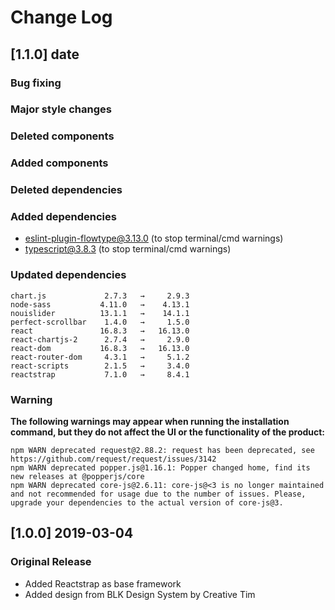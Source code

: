 # Change Log

## [1.1.0] date
### Bug fixing
### Major style changes
### Deleted components
### Added components
### Deleted dependencies
### Added dependencies
+ eslint-plugin-flowtype@3.13.0 (to stop terminal/cmd warnings)
+ typescript@3.8.3 (to stop terminal/cmd warnings)
### Updated dependencies
```
chart.js             2.7.3   →     2.9.3
node-sass           4.11.0   →    4.13.1
nouislider          13.1.1   →    14.1.1
perfect-scrollbar    1.4.0   →     1.5.0
react               16.8.3   →   16.13.0
react-chartjs-2      2.7.4   →     2.9.0
react-dom           16.8.3   →   16.13.0
react-router-dom     4.3.1   →     5.1.2
react-scripts        2.1.5   →     3.4.0
reactstrap           7.1.0   →     8.4.1
```
### Warning
**The following warnings may appear when running the installation command, but they do not affect the UI or the functionality of the product:**
```
npm WARN deprecated request@2.88.2: request has been deprecated, see https://github.com/request/request/issues/3142
npm WARN deprecated popper.js@1.16.1: Popper changed home, find its new releases at @popperjs/core
npm WARN deprecated core-js@2.6.11: core-js@<3 is no longer maintained and not recommended for usage due to the number of issues. Please, upgrade your dependencies to the actual version of core-js@3.
```

## [1.0.0] 2019-03-04
### Original Release
- Added Reactstrap as base framework
- Added design from BLK Design System by Creative Tim
